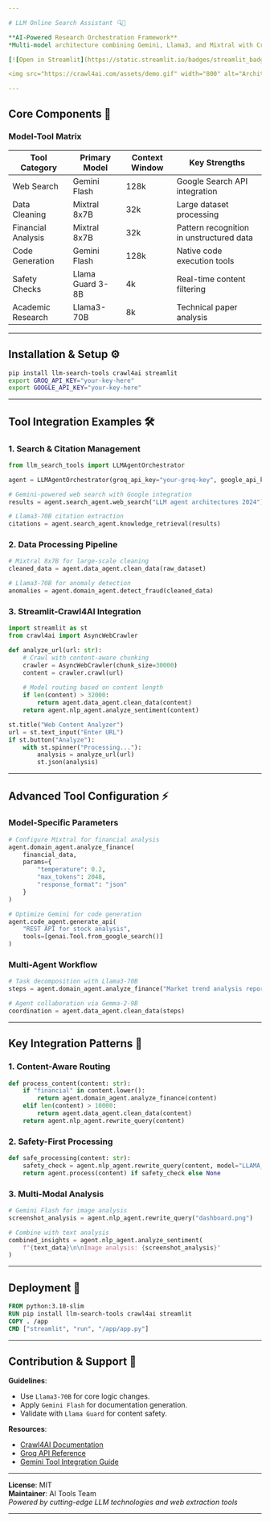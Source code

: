 ```yaml
---

# LLM Online Search Assistant 🔍🤖

**AI-Powered Research Orchestration Framework**  
*Multi-model architecture combining Gemini, Llama3, and Mixtral with Crawl4AI web extraction*

[![Open in Streamlit](https://static.streamlit.io/badges/streamlit_badge_black_white.svg)](https://your-streamlit-app-url) [![PyPI](https://img.shields.io/pypi/v/llm-search-tools)](https://pypi.org/project/llm-search-tools/) [![License: MIT](https://img.shields.io/badge/License-MIT-yellow.svg)](https://opensource.org/licenses/MIT)

<img src="https://crawl4ai.com/assets/demo.gif" width="800" alt="Architecture Diagram">

---
```


## Core Components 🧩

### Model-Tool Matrix
| Tool Category         | Primary Model              | Context Window | Key Strengths                          |
|-----------------------|----------------------------|----------------|----------------------------------------|
| Web Search            | Gemini Flash               | 128k           | Google Search API integration          |
| Data Cleaning         | Mixtral 8x7B               | 32k            | Large dataset processing               |
| Financial Analysis    | Mixtral 8x7B               | 32k            | Pattern recognition in unstructured data|
| Code Generation       | Gemini Flash               | 128k           | Native code execution tools            |
| Safety Checks         | Llama Guard 3-8B           | 4k             | Real-time content filtering            |
| Academic Research     | Llama3-70B                 | 8k             | Technical paper analysis               |

---

## Installation & Setup ⚙️

```bash
pip install llm-search-tools crawl4ai streamlit
export GROQ_API_KEY="your-key-here"
export GOOGLE_API_KEY="your-key-here"
```

---

## Tool Integration Examples 🛠️

### 1. Search & Citation Management
```python
from llm_search_tools import LLMAgentOrchestrator

agent = LLMAgentOrchestrator(groq_api_key="your-groq-key", google_api_key="your-google-key")

# Gemini-powered web search with Google integration
results = agent.search_agent.web_search("LLM agent architectures 2024")

# Llama3-70B citation extraction
citations = agent.search_agent.knowledge_retrieval(results)
```

### 2. Data Processing Pipeline
```python
# Mixtral 8x7B for large-scale cleaning
cleaned_data = agent.data_agent.clean_data(raw_dataset)

# Llama3-70B for anomaly detection
anomalies = agent.domain_agent.detect_fraud(cleaned_data)
```

### 3. Streamlit-Crawl4AI Integration
```python
import streamlit as st
from crawl4ai import AsyncWebCrawler

def analyze_url(url: str):
    # Crawl with content-aware chunking
    crawler = AsyncWebCrawler(chunk_size=30000)
    content = crawler.crawl(url)
    
    # Model routing based on content length
    if len(content) > 32000:
        return agent.data_agent.clean_data(content)
    return agent.nlp_agent.analyze_sentiment(content)

st.title("Web Content Analyzer")
url = st.text_input("Enter URL")
if st.button("Analyze"):
    with st.spinner("Processing..."):
        analysis = analyze_url(url)
        st.json(analysis)
```

---

## Advanced Tool Configuration ⚡

### Model-Specific Parameters
```python
# Configure Mixtral for financial analysis
agent.domain_agent.analyze_finance(
    financial_data,
    params={
        "temperature": 0.2,
        "max_tokens": 2048,
        "response_format": "json"
    }
)

# Optimize Gemini for code generation
agent.code_agent.generate_api(
    "REST API for stock analysis",
    tools=[genai.Tool.from_google_search()]
)
```

### Multi-Agent Workflow
```python
# Task decomposition with Llama3-70B
steps = agent.domain_agent.analyze_finance("Market trend analysis report")

# Agent collaboration via Gemma-2-9B
coordination = agent.data_agent.clean_data(steps)
```

---

## Key Integration Patterns 🔄

### 1. Content-Aware Routing
```python
def process_content(content: str):
    if "financial" in content.lower():
        return agent.domain_agent.analyze_finance(content)
    elif len(content) > 10000:
        return agent.data_agent.clean_data(content)
    return agent.nlp_agent.rewrite_query(content)
```

### 2. Safety-First Processing
```python
def safe_processing(content: str):
    safety_check = agent.nlp_agent.rewrite_query(content, model="LLAMA_GUARD_3_8B")
    return agent.process(content) if safety_check else None
```

### 3. Multi-Modal Analysis
```python
# Gemini Flash for image analysis
screenshot_analysis = agent.nlp_agent.rewrite_query("dashboard.png")

# Combine with text analysis
combined_insights = agent.nlp_agent.analyze_sentiment(
    f"{text_data}\n\nImage analysis: {screenshot_analysis}"
)
```

---

## Deployment 🚀

```dockerfile
FROM python:3.10-slim
RUN pip install llm-search-tools crawl4ai streamlit
COPY . /app
CMD ["streamlit", "run", "/app/app.py"]
```

---

## Contribution & Support 🤝

**Guidelines**:
- Use `Llama3-70B` for core logic changes.
- Apply `Gemini Flash` for documentation generation.
- Validate with `Llama Guard` for content safety.

**Resources**:
- [Crawl4AI Documentation](https://github.com/unclecode/crawl4ai)
- [Groq API Reference](https://console.groq.com/docs)
- [Gemini Tool Integration Guide](https://ai.google.dev/docs)

---

**License**: MIT  
**Maintainer**: AI Tools Team  
*Powered by cutting-edge LLM technologies and web extraction tools* 

---
